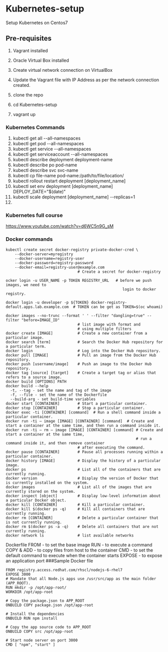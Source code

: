# Kubernetes-setup
Setup Kubernetes on Centos7
## Pre-requisites
1. Vagrant installed
2. Oracle Virtual Box installed
3. Create virtual network connection on VirtualBox
4. Update the Vagrant file with IP Address as per the network connection created.

5. clone the repo
6. cd Kubernetes-setup
7. vagrant up

### Kubernetes Commands
1. kubectl get all --all-namespaces
2. kubectl get pod --all-namespaces
3. kubectl get service --all-namespaces
4. kubectl get serviceaccount --all-namespaces
5. kubectl describe deployment deployment-name
6. kubectl describe po pod-name
7. kubectl describe svc svc-name
8. kubectl cp file-name pod-name:/path/to/file/location/
9. kubectl rollout restart deployment [deployment_name]
10. kubectl set env deployment [deployment_name] DEPLOY_DATE="$(date)"
11. kubectl scale deployment [deployment_name] --replicas=1
13.


### Kubernetes full course
https://www.youtube.com/watch?v=d6WC5n9G_sM
### Docker commands
```
kubectl create secret docker-registry private-docker-cred \
    --docker-server=myregistry
    --docker-username=registry-user
    --docker-password=registry-password
    --docker-email=registry-user@example.com
                                # Create a secret for docker-registry

ocker login -u USER_NAME -p TOKEN REGISTRY_URL   # before we push images, we need to 
                                                    login to docker registry.
                                  
docker login -u developer -p ${TOKEN} docker-registry-default.apps.lab.example.com  # TOKEN can be get as TOKEN=$(oc whoami)
                                
docker images --no-trunc --format ' ' --filter "dangling=true" --filter "before=IMAGE_ID"
                                # list image with format and 
                                # using multiple filters       
docker create [IMAGE]           # Create a new container from a particular image.
docker search [term]            # Search the Docker Hub repository for a particular term.
docker login                    # Log into the Docker Hub repository.
docker pull [IMAGE]             # Pull an image from the Docker Hub repository.
docker push [username/image]    # Push an image to the Docker Hub repository.
docker tag [source] [target]    # Create a target tag or alias that refers to a source image.
docker build [OPTIONS] PATH
docker build --help
  -t, --tag - set the name and tag of the image
  -f, --file - set the name of the Dockerfile
  --build-arg - set build-time variables
docker start [CONTAINER]        # Start a particular container.
docker stop [CONTAINER]         # Stop a particular container.
docker exec -ti [CONTAINER] [command]  # Run a shell command inside a particular container.
docker run -ti — image [IMAGE] [CONTAINER] [command]  # Create and start a container at the same time, and then run a command inside it.
docker run -ti — rm — image [IMAGE] [CONTAINER] [command] # Create and start a container at the same time, 
                                                          # run a command inside it, and then remove container 
                                # after executing the command.
docker pause [CONTAINER]        # Pause all processes running within a particular container.
docker history [IMAGE]          # Display the history of a particular image.
docker ps                       # List all of the containers that are currently running.
docker version                  # Display the version of Docker that is currently installed on the system.
docker images                   # List all of the images that are currently stored on the system.
docker inspect [object]         # Display low-level information about a particular Docker object.
docker kill [CONTAINER]         # Kill a particular container.
docker kill $(docker ps -q)     # Kill all containers that are currently running.
docker rm [CONTAINER]           # Delete a particular container that is not currently running.
docker rm $(docker ps -a -q)    # Delete all containers that are not currently running.
docker network ls               # list available networks
```
Dockerfile
FROM - to set the base image RUN - to execute a command COPY & ADD - to copy files from host to the container CMD - to set the default command to execute when the container starts EXPOSE - to expose an application port
###Sample Docker file
```
FROM registry.access.redhat.com/rhscl/nodejs-6-rhel7
EXPOSE 3000
# Mandate that all Node.js apps use /usr/src/app as the main folder (APP_ROOT).
RUN mkdir -p /opt/app-root/
WORKDIR /opt/app-root

# Copy the package.json to APP_ROOT
ONBUILD COPY package.json /opt/app-root

# Install the dependencies
ONBUILD RUN npm install

# Copy the app source code to APP_ROOT
ONBUILD COPY src /opt/app-root

# Start node server on port 3000
CMD [ "npm", "start" ]
```
